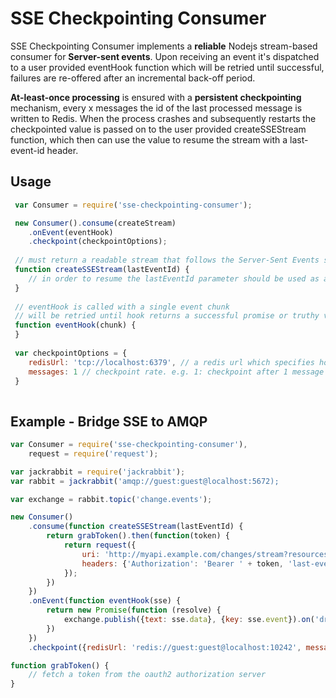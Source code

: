 # SSE Checkpointing Consumer

SSE Checkpointing Consumer implements a **reliable** Nodejs stream-based consumer for **Server-sent
events**. Upon receiving an event it's dispatched to a user provided eventHook function which will be retried until successful, failures are re-offered after an incremental back-off period. 

**At-least-once processing** is ensured with a **persistent checkpointing** mechanism, every x messages the id of the last processed message is written to Redis. When the process crashes and subsequently restarts the checkpointed value is passed on to the user provided createSSEStream function, which then can use the value to resume the stream with a last-event-id header.  

## Usage
```javascript
 var Consumer = require('sse-checkpointing-consumer');

 new Consumer().consume(createStream)
 	.onEvent(eventHook)
	.checkpoint(checkpointOptions);
    	
 // must return a readable stream that follows the Server-Sent Events spec : http://www.w3.org/TR/eventsource/
 function createSSEStream(lastEventId) {
 	// in order to resume the lastEventId parameter should be used as a last-event-id header when requesting the stream
 }
 
 // eventHook is called with a single event chunk
 // will be retried until hook returns a successful promise or truthy value
 function eventHook(chunk) {
 }
 
 var checkpointOptions = {
 	redisUrl: 'tcp://localhost:6379', // a redis url which specifies host, port and optionally credentials
	messages: 1 // checkpoint rate. e.g. 1: checkpoint after 1 message processed, 5: checkpoint after 5 messages processed
 }
   	
```


## Example - Bridge SSE to AMQP
```javascript
var Consumer = require('sse-checkpointing-consumer'),
    request = require('request');

var jackrabbit = require('jackrabbit');
var rabbit = jackrabbit('amqp://guest:guest@localhost:5672);

var exchange = rabbit.topic('change.events');

new Consumer()
    .consume(function createSSEStream(lastEventId) {
        return grabToken().then(function(token) {
            return request({
                uri: 'http://myapi.example.com/changes/stream?resources=trackingData,equipment',
                headers: {'Authorization': 'Bearer ' + token, 'last-event-id': lastEventId}
            });
        })
    })
    .onEvent(function eventHook(sse) {
        return new Promise(function (resolve) {
            exchange.publish({text: sse.data}, {key: sse.event}).on('drain', resolve);
        })
    })
    .checkpoint({redisUrl: 'redis://guest:guest@localhost:10242', messages: 5});

function grabToken() {
    // fetch a token from the oauth2 authorization server
}
```

